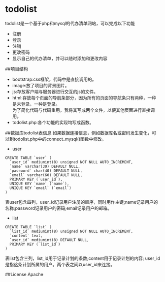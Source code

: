 # todolist
todolist是一个基于php和mysql的代办清单网站，可以完成以下功能  
* 注册  
* 登录  
* 注销
* 更改密码
* 显示自己的代办清单，并可以随时添加和更改内容

##项目结构
* bootstrap:css框架，代码中是直接调用的。
* image:放了项目的背景图片。
* js:存放客户端与服务器进行交互的js的文件。
* html:存放每个页面的导航条部分，因为所有的页面的导航条只有两种，一种是未登录，一种是登录。  
为了简化代码与代码重用，我将其写成两个文件，以便其他页面进行直接调用。
* todolist.php:各个功能的实现均写成函数。

##数据库todolist表信息
如果数据连接信息，例如数据库名或密码发生变化，可以到todolist.php中的connect_mysql()函数中修改。
* user
```
CREATE TABLE `user` (
  `user_id` mediumint(8) unsigned NOT NULL AUTO_INCREMENT,
  `name` varchar(30) DEFAULT NULL,
  `password` char(40) DEFAULT NULL,
  `email` varchar(60) DEFAULT NULL,
  PRIMARY KEY (`user_id`),
  UNIQUE KEY `name` (`name`),
  UNIQUE KEY `email` (`email`)
)
```
表user包含四列，user_id记录用户注册的顺序，同时用作主键;name记录用户的名称;password记录用户的密码;email记录用户的邮箱。

* list

```
CREATE TABLE `list` (
  `list_id` mediumint(8) unsigned NOT NULL AUTO_INCREMENT,
  `content` text,
  `user_id` mediumint(8) DEFAULT NULL,
  PRIMARY KEY (`list_id`)
) 
```
表list包含三列，list_id用于记录计划的条数;content用于记录计划的内容;
user_id是指这条计划所属的用户。两个表之间以user_id来连接。

##License
Apache 









